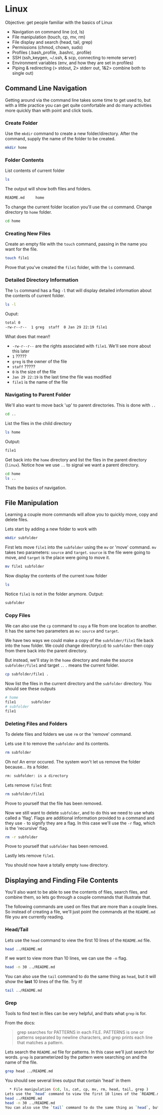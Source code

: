 # Linux

Objective: get people familiar with the basics of Linux

* Navigation on command line (cd, ls)
* File manipulation (touch, cp, mv, rm)
* File display and search (head, tail, grep)
* Permissions (chmod, chown, sudo)
* Profiles (.bash_profile, .bashrc, .profile)
* SSH (ssh_keygen, ~/.ssh, & scp, connecting to remote server)
* Environment variables (env, and how they are set in profiles)
* Piping & redirecting (> stdout, 2> stderr out, 1&2> combine both to single out)


## Command Line Navigation

Getting around via the command line takes some time to get used to, but with a little practice you can get quite comfortable and do many activities more quickly than with point and click tools.

### Create Folder

Use the `mkdir` command to create a new folder/directory. After the command, supply the name of the folder to be created.

```bash
mkdir home
```

### Folder Contents

List contents of current folder

```bash
ls
```

The output will show both files and folders.

```bash
README.md     home
```

To change the current folder location you'll use the `cd` command. Change directory to `home` folder. 

```bash
cd home
```

### Creating New Files

Create an empty file with the `touch` command, passing in the name you want for the file.

```bash
touch file1
```

Prove that you've created the `file1` folder, with the `ls` command.

### Detailed Directory Information

The `ls` command has a flag `-l` that will display detailed information about the contents of current folder. 

```bash
ls -l
```

Ouput:
```bash
total 0
-rw-r--r--  1 greg  staff  0 Jan 29 22:19 file1
```

What does that mean!!

* `-rw-r--r--` are the rights associated with `file1`. We'll see more about this later
* `1` ?????
* `greg` is the owner of the file
* `staff` ?????
* `0` is the size of the file
* `Jan 29 22:19` is the last time the file was modified
* `file1` is the name of the file

### Navigating to Parent Folder

We'll also want to move back 'up' to parent directories. This is done with `..`

```bash
cd ..
```

List the files in the child directory

```bash
ls home
```

Output:
```bash
file1
```

Get back into the `home` directory and list the files in the parent directory (`linux`). Notice how we use `..` to signal we want a parent directory.

```bash
cd home
ls ..
```

Thats the basics of navigation.

## File Manipulation

Learning a couple more commands will allow you to quickly move, copy and delete files.

Lets start by adding a new folder to work with

```bash
mkdir subfolder
```

First lets move `file1` into the `subfolder` using the `mv` or 'move' command. `mv` takes two parameters: `source` and `target`. `source` is the file were going to move, and `target` is the place were going to move it.

```bash
mv file1 subfolder
```

Now display the contents of the current `home` folder

```bash
ls
```

Notice `file1` is not in the folder anymore. Output:

```bash
subfolder
```

### Copy Files

We can also use the `cp` command to `copy` a file from one location to another. It has the same two parameters as `mv`: `source` and `target`.

We have two ways we could make a copy of the `subfolder/file1` file back into the `home` folder. We could change directory(`cd`) to `subfolder` then copy from there back into the parent directory. 

But instead, we'll stay in the `home` directory and make the source `subfolder/file1` and target `.`. `.` means the current folder.

```bash
cp subfolder/file1 .
```

Now list the files in the current directory and the `subfolder` directory. You should see these outputs

```bash
# home
file1		subfolder
# subfolder
file1
```

### Deleting Files and Folders

To delete files and folders we use `rm` or the 'remove' command.

Lets use it to remove the `subfolder` and its contents.

```bash
rm subfolder
```

Oh no! An error occured. The system won't let us remove the folder because... its a folder.

```bash
rm: subfolder: is a directory
```

Lets remove `file1` first:

```bash
rm subfolder/file1
```

Prove to yourself that the file has been removed.

Now we still want to delete `subfolder`, and to do this we need to use whats called a 'flag'. Flags are additional information provided to a command and they use `-` to signify they are a flag. In this case we'll use the `-r` flag, which is the 'recursive' flag.

```bash
rm -r subfolder
```

Prove to yourself that `subfolder` has been removed.

Lastly lets remove `file1`.

You should now have a totally empty `home` directory.

## Displaying and Finding File Contents

You'll also want to be able to see the contents of files, search files, and combine them, so lets go through a couple commands that illustrate that.

The following commands are used on files that are more than a couple lines. So instead of creating a file, we'll just point the commands at the `README.md` file you are currently reading.

### Head/Tail

Lets use the `head` command to view the first 10 lines of the `README.md` file.

```bash
head ../README.md
```

If we want to view more than 10 lines, we can use the `-n` flag.

```bash
head -n 30 ../README.md
```

You can also use the `tail` command to do the same thing as `head`, but it will show the **last** 10 lines of the file. Try it!

```bash
tail ../README.md
```

### Grep

Tools to find text in files can be very helpful, and thats what `grep` is for.

From the docs:

> grep searches for PATTERNS in each FILE.  PATTERNS is one or patterns
> separated by newline characters, and grep prints each line that
> matches a pattern.

Lets search the `README.md` file for patterns. In this case we'll just search for words. `grep` is parameterized by the pattern were searching on and the name of the file.

```bash
grep head ../README.md
```

You should see several lines output that contain 'head' in them

```bash
  * File manipulation (cd, ls, cat, cp, mv, rm, head, tail, grep )
Lets use the `head` command to view the first 10 lines of the `README.md` file.
head ../README.md
head -n 30 ../README.md
You can also use the `tail` command to do the same thing as `head`, but it will show the **last** 10 lines of the file. Try it!
```

